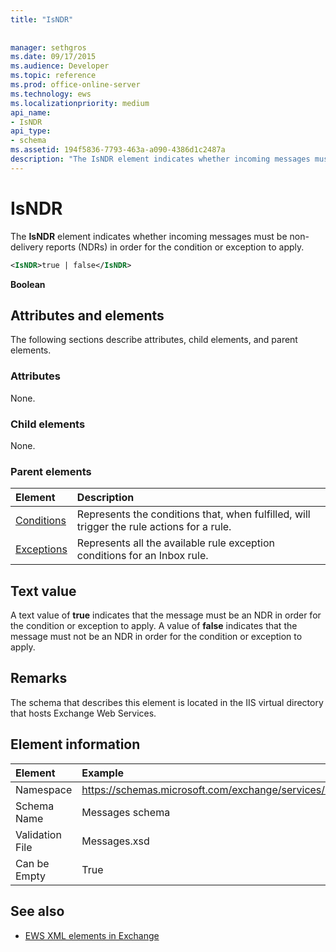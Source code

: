 ```yaml
---
title: "IsNDR"
 
 
manager: sethgros
ms.date: 09/17/2015
ms.audience: Developer
ms.topic: reference
ms.prod: office-online-server
ms.technology: ews
ms.localizationpriority: medium
api_name:
- IsNDR
api_type:
- schema
ms.assetid: 194f5836-7793-463a-a090-4386d1c2487a
description: "The IsNDR element indicates whether incoming messages must be non-delivery reports (NDRs) in order for the condition or exception to apply."
---
```


# IsNDR

The **IsNDR** element indicates whether incoming messages must be non-delivery reports (NDRs) in order for the condition or exception to apply. 
  
```XML
<IsNDR>true | false</IsNDR>
```

 **Boolean**
## Attributes and elements

The following sections describe attributes, child elements, and parent elements.
  
### Attributes

None.
  
### Child elements

None.
  
### Parent elements

|**Element**|**Description**|
|:-----|:-----|
|[Conditions](conditions.md) <br/> |Represents the conditions that, when fulfilled, will trigger the rule actions for a rule.  <br/> |
|[Exceptions](exceptions.md) <br/> |Represents all the available rule exception conditions for an Inbox rule.  <br/> |
   
## Text value

A text value of **true** indicates that the message must be an NDR in order for the condition or exception to apply. A value of **false** indicates that the message must not be an NDR in order for the condition or exception to apply. 
  
## Remarks

The schema that describes this element is located in the IIS virtual directory that hosts Exchange Web Services.
  
## Element information

| Element | Example |
|:-----|:-----|
|Namespace  <br/> |https://schemas.microsoft.com/exchange/services/2006/messages  <br/> |
|Schema Name  <br/> |Messages schema  <br/> |
|Validation File  <br/> |Messages.xsd  <br/> |
|Can be Empty  <br/> |True  <br/> |
   
## See also



- [EWS XML elements in Exchange](ews-xml-elements-in-exchange.md)

